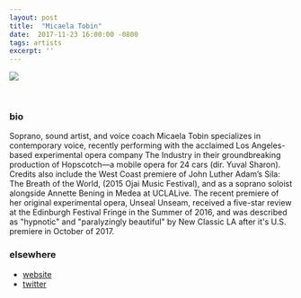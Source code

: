 ```yaml
---
layout: post
title:  "Micaela Tobin"
date:  2017-11-23 16:00:00 -0800
tags: artists
excerpt: ''
---
```


![]({{site.url}}/assets/micaela_tobin.jpg)

<br/>


### bio
Soprano, sound artist, and voice coach Micaela Tobin specializes in contemporary voice, recently performing with the acclaimed Los Angeles-based experimental opera company The Industry in their groundbreaking production of Hopscotch—a mobile opera for 24 cars (dir. Yuval Sharon). Credits also include the West Coast premiere of John Luther Adam’s Sila: The Breath of the World, (2015 Ojai Music Festival), and as a soprano soloist alongside Annette Bening in Medea at UCLALive. The recent premiere of her original experimental opera, Unseal Unseam, received a five-star review at the Edinburgh Festival Fringe in the Summer of 2016, and was described as "hypnotic" and "paralyzingly beautiful" by New Classic LA after it's U.S. premiere in October of 2017.
<br/>


### elsewhere

* [website](http://www.micaelatobin.com)
* [twitter](https://twitter.com/murkymicky)
